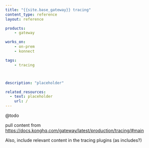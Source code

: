 ```yaml
---
title: "{{site.base_gateway}} tracing"
content_type: reference
layout: reference

products:
    - gateway

works_on:
    - on-prem
    - konnect

tags:
    - tracing



description: "placeholder"

related_resources:
  - text: placeholder
    url: /
---
```


@todo

pull content from https://docs.konghq.com/gateway/latest/production/tracing/#main

Also, include relevant content in the tracing plugins (as includes?)